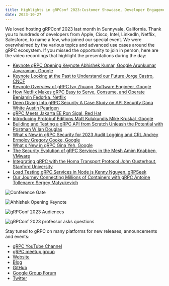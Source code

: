 ```yaml
---
title: Highlights in gRPConf 2023:Customer Showcase, Developer Engagement, Birds of Feathers Discussions and more.
date: 2023-10-27
---
```


We loved hosting gRPConf 2023 last month in Sunnyvale, California. Thank you to 
hundreds of developers from Apple, Cisco, Intel, LinkedIn, Netflix, Salesforce, 
to name a few, who joined our special event. We were overwhelmed by the 
various topics and advanced use cases around the gRPC ecosystem. If you missed 
the opportunity to join in person, here are the video recordings that highlight 
the presentations during the day:

- [Keynote gRPC Opening Keynote Abhishek Kumar, Google Arunkumar Jayaraman, Google](https://youtu.be/oXv5yzFXgo0)
- [Keynote Looking at the Past to Understand our Future Jorge Castro, CNCF](https://youtu.be/1PRlQ95T8LY)
- [Keynote Overview of gRPC Ivy Zhuang, Software Engineer, Google](https://youtu.be/E3ez34fdC0k)
- [How Netflix Makes gRPC Easy to Serve, Consume, and Operate Benjamin Fedorka, Netflix](https://youtu.be/ywrkBqq_LLA)
- [Deep Diving Into gRPC Security A Case Study on API Security Dana White Austin Pearigen](https://youtu.be/U2fgFAuDbGk)
- [gRPC Meets Jakarta EE Ron Sigal, Red Hat](https://youtu.be/TkAn5IYrHyQ)
- [Introducing Protobuf Editions Matt Kulukundis Mike Kruskal, Google](https://youtu.be/8HbvEpeu1Lo)
- [Building and Testing a gRPC API from Scratch Unleash the Potential with Postman W Ian Douglas](https://youtu.be/8rTIS7PeWW4)
- [What s New in gRPC Security for 2023 Audit Logging and CRL Andrey Ermolov Gregory Cooke, Google](https://youtu.be/FbdP2Glh0dw)
- [What s New in gRPC Gina Yeh, Google](https://youtu.be/Nwby61mIEHA)
- [The Security Evolution of gRPC Services in the Mesh Amim Knabben, VMware](https://youtu.be/VCq4fsHfFxc)
- [Integrating gRPC with the Homa Transport Protocol John Ousterhout, Stanford University](https://youtu.be/_hvdAqid0r0)
- [Load Testing gRPC Services in Node js Kenny Nguyen, gRPSeek](https://youtu.be/e2K5XdIIduE)
- [Our Journey Connecting Millions of Containers with gRPC Antoine Tollenaere Sergey Matyukevich](https://youtu.be/OHU81_TeiLI)

![Conference Gate](/img/grpc-conf-2023-image1.jpg)

![Ahhishek Opening Keynote](/img/grpc-conf-2023-image2.jpg)

![gRPConf 2023 Audiences](/img/grpc-conf-2023-image3.jpg)

![gRPConf 2023 professor asks questions](/img/grpc-conf-2023-image4.jpg)

Stay tuned to gRPC on many platforms for new releases, announcements and events:
* [gRPC YouTube Channel](https://www.youtube.com/@grpcio)
* [gRPC meetup group](https://www.meetup.com/grpcio/)
* [Website](gRPC.io)
* [Blog](grpc.io/blog)
* [GitHub](github.com/grpc/grpc)
* [Google Group Forum](groups.google.com/g/grpc-io)
* [Twitter](https://twitter.com/grpcio)
